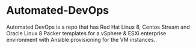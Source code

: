 # Automated-DevOps
Automated DevOps is a repo that has Red Hat Linux 8, Centos Stream and Oracle Linux 8 Packer templates for a vSphere &amp; ESXi enterprise environment with Ansible provisioning for the VM instances..
